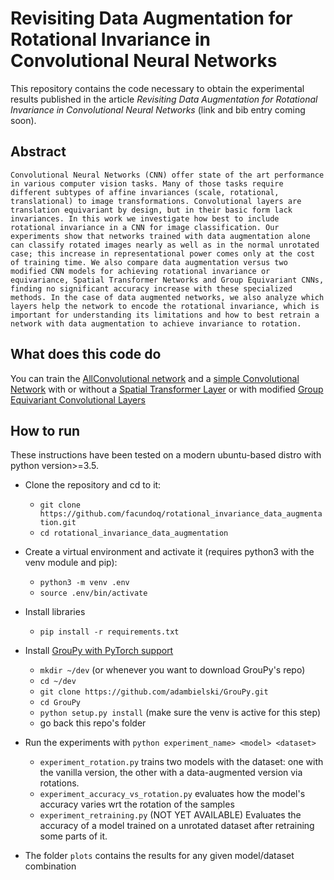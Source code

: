 
# Revisiting Data Augmentation for Rotational Invariance in Convolutional Neural Networks

This repository contains the code necessary to obtain the experimental results published in the article *Revisiting Data Augmentation for Rotational Invariance in Convolutional Neural Networks* (link and bib entry coming soon).

## Abstract
`Convolutional Neural Networks (CNN) offer state of the art performance in various computer vision tasks. Many of those tasks require different subtypes of affine invariances (scale, rotational, translational) to image transformations. Convolutional layers are translation equivariant by design, but in their basic form lack invariances. In this work we investigate how best to include rotational invariance in a CNN for image classification. Our experiments show that networks trained with data augmentation alone can classify rotated images nearly as well as in the normal unrotated case; this increase in representational power comes only at the cost of training time. We also compare data augmentation versus two modified CNN models for achieving rotational invariance or equivariance, Spatial Transformer Networks and Group Equivariant CNNs, finding no significant accuracy increase with these specialized methods. In the case of data augmented networks, we also analyze which layers help the network to encode the rotational invariance, which is important for understanding its limitations and how to best retrain a network with data augmentation to achieve invariance to rotation.`

## What does this code do

You can train the [AllConvolutional network](https://arxiv.org/abs/1412.6806) and a [simple Convolutional Network](https://github.com/facundoq/rotational_invariance_data_augmentation/blob/master/pytorch/model/simple_conv.py) with or without a [Spatial Transformer Layer](https://arxiv.org/abs/1506.02025) or with modified [Group Equivariant Convolutional Layers](https://arxiv.org/abs/1602.07576)

## How to run

These instructions have been tested on a modern ubuntu-based distro with python version>=3.5.  

* Clone the repository and cd to it:
    * `git clone https://github.com/facundoq/rotational_invariance_data_augmentation.git`
    * `cd rotational_invariance_data_augmentation` 
* Create a virtual environment and activate it (requires python3 with the venv module and pip):
    * `python3 -m venv .env`
    * `source .env/bin/activate`
* Install libraries
    * `pip install -r requirements.txt`
* Install [GrouPy with PyTorch support](https://github.com/adambielski/GrouPy)
   * `mkdir ~/dev` (or whenever you want to download GrouPy's repo)
   * `cd ~/dev`
   * `git clone https://github.com/adambielski/GrouPy.git`
   * `cd GrouPy`
   * `python setup.py install` (make sure the venv is active for this step)
   * go back this repo's folder
   
* Run the experiments with `python experiment_name> <model> <dataset>`
    * `experiment_rotation.py` trains two models with the dataset: one with the vanilla version, the other with a data-augmented version via rotations.
    * `experiment_accuracy_vs_rotation.py` evaluates how the model's accuracy varies wrt the rotation of the samples
    * `experiment_retraining.py` (NOT YET AVAILABLE) Evaluates the accuracy of a model trained on a unrotated dataset after retraining some parts of it. 
* The folder `plots` contains the results for any given model/dataset combination

